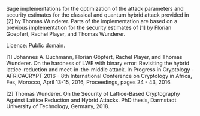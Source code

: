 Sage implementations for the optimization of the attack parameters and security estimates for the classical and quantum hybrid attack provided in [2] by Thomas Wunderer. Parts of the implementation are based on a previous implementation for the security estimates of [1] by Florian Goepfert, Rachel Player, and Thomas Wunderer.


Licence:
Public domain.




[1] Johannes A. Buchmann, Florian Göpfert, Rachel Player, and Thomas Wunderer. On the hardness of LWE with binary error: Revisiting the hybrid lattice-reduction and meet-in-the-middle attack. In Progress in Cryptology - AFRICACRYPT 2016 - 8th International Conference on Cryptology in Africa, Fes, Morocco, April 13-15, 2016, Proceedings, pages 24 - 43, 2016.

[2] Thomas Wunderer. On the Security of Lattice-Based Cryptography Against Lattice Reduction and Hybrid Attacks. PhD thesis, Darmstadt University of Technology, Germany, 2018.
